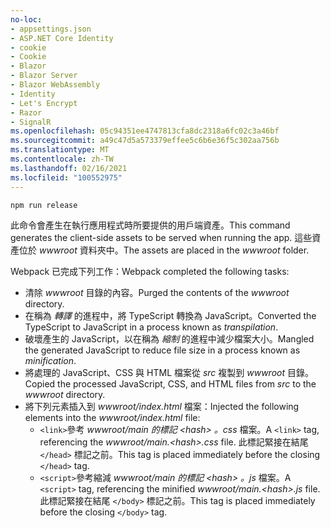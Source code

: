 ```yaml
---
no-loc:
- appsettings.json
- ASP.NET Core Identity
- cookie
- Cookie
- Blazor
- Blazor Server
- Blazor WebAssembly
- Identity
- Let's Encrypt
- Razor
- SignalR
ms.openlocfilehash: 05c94351ee4747813cfa8dc2318a6fc02c3a46bf
ms.sourcegitcommit: a49c47d5a573379effee5c6b6e36f5c302aa756b
ms.translationtype: MT
ms.contentlocale: zh-TW
ms.lasthandoff: 02/16/2021
ms.locfileid: "100552975"
---
```

```console
npm run release
```

<span data-ttu-id="539e5-101">此命令會產生在執行應用程式時所要提供的用戶端資產。</span><span class="sxs-lookup"><span data-stu-id="539e5-101">This command generates the client-side assets to be served when running the app.</span></span> <span data-ttu-id="539e5-102">這些資產位於 *wwwroot* 資料夾中。</span><span class="sxs-lookup"><span data-stu-id="539e5-102">The assets are placed in the *wwwroot* folder.</span></span>

<span data-ttu-id="539e5-103">Webpack 已完成下列工作：</span><span class="sxs-lookup"><span data-stu-id="539e5-103">Webpack completed the following tasks:</span></span>

* <span data-ttu-id="539e5-104">清除 *wwwroot* 目錄的內容。</span><span class="sxs-lookup"><span data-stu-id="539e5-104">Purged the contents of the *wwwroot* directory.</span></span>
* <span data-ttu-id="539e5-105">在稱為 *轉譯* 的進程中，將 TypeScript 轉換為 JavaScript。</span><span class="sxs-lookup"><span data-stu-id="539e5-105">Converted the TypeScript to JavaScript in a process known as *transpilation*.</span></span>
* <span data-ttu-id="539e5-106">破壞產生的 JavaScript，以在稱為 *縮制* 的進程中減少檔案大小。</span><span class="sxs-lookup"><span data-stu-id="539e5-106">Mangled the generated JavaScript to reduce file size in a process known as *minification*.</span></span>
* <span data-ttu-id="539e5-107">將處理的 JavaScript、CSS 與 HTML 檔案從 *src* 複製到 *wwwroot* 目錄。</span><span class="sxs-lookup"><span data-stu-id="539e5-107">Copied the processed JavaScript, CSS, and HTML files from *src* to the *wwwroot* directory.</span></span>
* <span data-ttu-id="539e5-108">將下列元素插入到 *wwwroot/index.html* 檔案：</span><span class="sxs-lookup"><span data-stu-id="539e5-108">Injected the following elements into the *wwwroot/index.html* file:</span></span>
  * <span data-ttu-id="539e5-109">`<link>`參考 *wwwroot/main 的標記 \<hash\> 。css* 檔案。</span><span class="sxs-lookup"><span data-stu-id="539e5-109">A `<link>` tag, referencing the *wwwroot/main.\<hash\>.css* file.</span></span> <span data-ttu-id="539e5-110">此標記緊接在結尾 `</head>` 標記之前。</span><span class="sxs-lookup"><span data-stu-id="539e5-110">This tag is placed immediately before the closing `</head>` tag.</span></span>
  * <span data-ttu-id="539e5-111">`<script>`參考縮減 *wwwroot/main 的標記 \<hash\> 。js* 檔案。</span><span class="sxs-lookup"><span data-stu-id="539e5-111">A `<script>` tag, referencing the minified *wwwroot/main.\<hash\>.js* file.</span></span> <span data-ttu-id="539e5-112">此標記緊接在結尾 `</body>` 標記之前。</span><span class="sxs-lookup"><span data-stu-id="539e5-112">This tag is placed immediately before the closing `</body>` tag.</span></span>